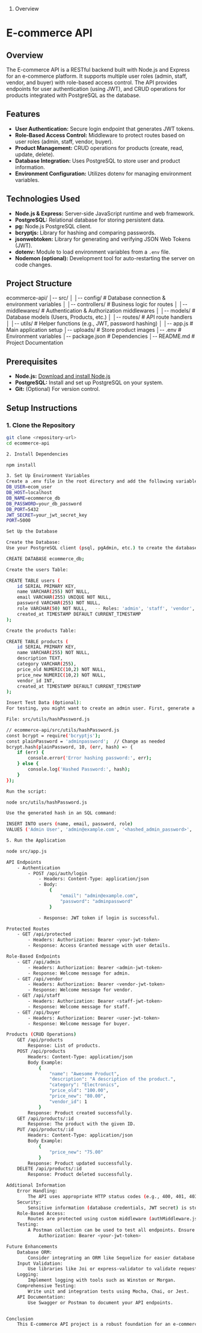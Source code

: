 1. Overview

# E-commerce API

## Overview

The E-commerce API is a RESTful backend built with Node.js and Express for an e-commerce platform. It supports multiple user roles (admin, staff, vendor, and buyer) with role-based access control. The API provides endpoints for user authentication (using JWT), and CRUD operations for products integrated with PostgreSQL as the database.

## Features

- **User Authentication:** Secure login endpoint that generates JWT tokens.
- **Role-Based Access Control:** Middleware to protect routes based on user roles (admin, staff, vendor, buyer).
- **Product Management:** CRUD operations for products (create, read, update, delete).
- **Database Integration:** Uses PostgreSQL to store user and product information.
- **Environment Configuration:** Utilizes dotenv for managing environment variables.

## Technologies Used

- **Node.js & Express:** Server-side JavaScript runtime and web framework.
- **PostgreSQL:** Relational database for storing persistent data.
- **pg:** Node.js PostgreSQL client.
- **bcryptjs:** Library for hashing and comparing passwords.
- **jsonwebtoken:** Library for generating and verifying JSON Web Tokens (JWT).
- **dotenv:** Module to load environment variables from a `.env` file.
- **Nodemon (optional):** Development tool for auto-restarting the server on code changes.

## Project Structure

ecommerce-api/
│-- src/
│   │-- config/          # Database connection & environment variables
│   │-- controllers/     # Business logic for routes
│   │-- middlewares/     # Authentication & Authorization middlewares
│   │-- models/          # Database models (Users, Products, etc.)
│   │-- routes/          # API route handlers
│   │-- utils/           # Helper functions (e.g., JWT, password hashing)
│   │-- app.js           # Main application setup
│-- uploads/             # Store product images
│-- .env                 # Environment variables
│-- package.json         # Dependencies
│-- README.md            # Project Documentation


## Prerequisites

- **Node.js:** [Download and install Node.js](https://nodejs.org/)
- **PostgreSQL:** Install and set up PostgreSQL on your system.
- **Git:** (Optional) For version control.

## Setup Instructions

### 1. Clone the Repository

```bash
git clone <repository-url>
cd ecommerce-api

2. Install Dependencies

npm install

3. Set Up Environment Variables
Create a .env file in the root directory and add the following variables
DB_USER=ecom_user
DB_HOST=localhost
DB_NAME=ecommerce_db
DB_PASSWORD=your_db_password
DB_PORT=5432
JWT_SECRET=your_jwt_secret_key
PORT=5000

Set Up the Database

Create the Database: 
Use your PostgreSQL client (psql, pgAdmin, etc.) to create the database:

CREATE DATABASE ecommerce_db;

Create the users Table:

CREATE TABLE users (
    id SERIAL PRIMARY KEY,
    name VARCHAR(255) NOT NULL,
    email VARCHAR(255) UNIQUE NOT NULL,
    password VARCHAR(255) NOT NULL,
    role VARCHAR(50) NOT NULL,   -- Roles: 'admin', 'staff', 'vendor', 'user'
    created_at TIMESTAMP DEFAULT CURRENT_TIMESTAMP
);

Create the products Table:

CREATE TABLE products (
    id SERIAL PRIMARY KEY,
    name VARCHAR(255) NOT NULL,
    description TEXT,
    category VARCHAR(255),
    price_old NUMERIC(10,2) NOT NULL,
    price_new NUMERIC(10,2) NOT NULL,
    vendor_id INT,
    created_at TIMESTAMP DEFAULT CURRENT_TIMESTAMP
);

Insert Test Data (Optional): 
For testing, you might want to create an admin user. First, generate a hashed password using the utility:

File: src/utils/hashPassword.js

// ecommerce-api/src/utils/hashPassword.js
const bcrypt = require('bcryptjs');
const plainPassword = 'adminpassword';  // Change as needed
bcrypt.hash(plainPassword, 10, (err, hash) => {
    if (err) {
        console.error('Error hashing password:', err);
    } else {
        console.log('Hashed Password:', hash);
    }
});

Run the script:

node src/utils/hashPassword.js

Use the generated hash in an SQL command:

INSERT INTO users (name, email, password, role)
VALUES ('Admin User', 'admin@example.com', '<hashed_admin_password>', 'admin');

5. Run the Application

node src/app.js

API Endpoints
    - Authentication
        - POST /api/auth/login
            - Headers: Content-Type: application/json
            - Body:
                {
                    "email": "admin@example.com",
                    "password": "adminpassword"
                }

            - Response: JWT token if login is successful.

Protected Routes
    - GET /api/protected
        - Headers: Authorization: Bearer <your-jwt-token>
        - Response: Access Granted message with user details.

Role-Based Endpoints
    - GET /api/admin
        - Headers: Authorization: Bearer <admin-jwt-token>
        - Response: Welcome message for admin.
    - GET /api/vendor
        - Headers: Authorization: Bearer <vendor-jwt-token>
        - Response: Welcome message for vendor.
    - GET /api/staff
        - Headers: Authorization: Bearer <staff-jwt-token>
        - Response: Welcome message for staff.
    - GET /api/buyer
        - Headers: Authorization: Bearer <user-jwt-token>
        - Response: Welcome message for buyer.

Products (CRUD Operations)
    GET /api/products
        Response: List of products.
    POST /api/products
        Headers: Content-Type: application/json
        Body Example:
            {
                "name": "Awesome Product",
                "description": "A description of the product.",
                "category": "Electronics",
                "price_old": "100.00",
                "price_new": "80.00",
                "vendor_id": 1
            }
        Response: Product created successfully.
    GET /api/products/:id
        Response: The product with the given ID.
    PUT /api/products/:id
        Headers: Content-Type: application/json
        Body Example:
            {
                "price_new": "75.00"
            }
        Response: Product updated successfully.
    DELETE /api/products/:id
        Response: Product deleted successfully.

Additional Information
    Error Handling:
        The API uses appropriate HTTP status codes (e.g., 400, 401, 403, 404, 500) and returns JSON error messages.
    Security:
        Sensitive information (database credentials, JWT secret) is stored in a .env file and not committed to source control.
    Role-Based Access:
        Routes are protected using custom middleware (authMiddleware.js and authorizeRole.js) to ensure only users with the proper roles can access them.
    Testing:
        A Postman collection can be used to test all endpoints. Ensure that JWT tokens are passed in the Authorization header as:
            Authorization: Bearer <your-jwt-token>

Future Enhancements
    Database ORM:
        Consider integrating an ORM like Sequelize for easier database management.
    Input Validation:
        Use libraries like Joi or express-validator to validate request data.
    Logging:
        Implement logging with tools such as Winston or Morgan.
    Comprehensive Testing:
        Write unit and integration tests using Mocha, Chai, or Jest.
    API Documentation:
        Use Swagger or Postman to document your API endpoints.


Conclusion
    This E-commerce API project is a robust foundation for an e-commerce platform with role-based access control, user authentication, and full CRUD operations for products. It’s built with Node.js, Express, and PostgreSQL, and is designed to be extended with additional features as needed.


